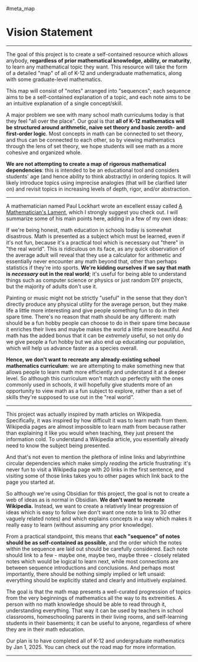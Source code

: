 #meta_map 

# Vision Statement

---

The goal of this project is to create a self-contained resource which allows anybody, **regardless of prior mathematical knowledge, ability, or maturity**, to learn any mathematical topic they want. This resource will take the form of a detailed "map" of all of K-12 and undergraduate mathematics, along with some graduate-level mathematics.

This map will consist of "notes" arranged into "sequences"; each sequence aims to be a self-contained explanation of a topic, and each note aims to be an intuitive explanation of a single concept/skill.

A major problem we see with many school math curriculums today is that they feel "all over the place". Our goal is that **all of K-12 mathematics will be structured around arithmetic, naive set theory and basic zeroth- and first-order logic**. Most concepts in math can be connected to set theory, and thus can be connected to each other, so by viewing mathematics through the lens of set theory, we hope students will see math as a more cohesive and organized whole.

**We are not attempting to create a map of rigorous mathematical dependencies**: this is intended to be an educational tool and considers students' age (and hence ability to think abstractly) in ordering topics. It will likely introduce topics using imprecise analogies (that will be clarified later on) and revisit topics in increasing levels of depth, rigor, and/or abstraction.

---

A mathematician named Paul Lockhart wrote an excellent essay called [A Mathematician's Lament](https://www.maa.org/sites/default/files/pdf/devlin/LockhartsLament.pdf), which I strongly suggest you check out. I will summarize some of his main points here, adding in a few of my own ideas:

If we're being honest, math education in schools today is somewhat disastrous. Math is presented as a subject which must be learned, even if it's not fun, because it's a practical tool which is necessary out "there" in "the real world". This is ridiculous on its face, as any quick observation of the average adult will reveal that they use a calculator for arithmetic and essentially never encounter any math beyond that, other than perhaps statistics if they're into sports. **We're kidding ourselves if we say that math is *necessary* out in the real world**; it's useful for being able to understand things such as computer science or physics or just random DIY projects, but the majority of adults don't use it.

Painting or music might not be strictly "useful" in the sense that they don't directly produce any physical utility for the average person, but they make life a little more interesting and give people something fun to do in their spare time. There's no reason that math should be any different: math should be a fun hobby people can choose to do in their spare time because it enriches their lives and maybe makes the world a little more beautiful. And math has the added bonus that it can be *extremely* useful, so not only do we give people a fun hobby but we also end up educating our population, which will help us advance faster as a species overall.

**Hence, we don't want to recreate any already-existing school mathematics curriculum**: we are attempting to make something new that allows people to learn math more efficiently and understand it at a deeper level. So although this curriculum won't match up perfectly with the ones commonly used in schools, it will hopefully give students more of an opportunity to view math as a fun subject to explore, rather than a set of skills they're supposed to use out in the "real world".

---

This project was actually inspired by math articles on Wikipedia. Specifically, it was inspired by how difficult it was to learn math from them. Wikipedia pages are almost impossible to learn math from because rather than explaining it like you would when teaching, they just present the information cold. To understand a Wikipedia article, you essentially already need to know the subject being presented.

And that's not even to mention the plethora of inline links and labyrinthine circular dependencies which make simply *reading* the article frustrating: it's never fun to visit a Wikipedia page with 20 links in the first sentence, and visiting some of those links takes you to other pages which link back to the page you started at.

So although we're using Obsidian for this project, the goal is not to create a web of ideas as is normal in Obsidian. **We don't want to recreate Wikipedia.** Instead, we want to create a relatively linear progression of ideas which is easy to follow (we don't want one note to link to 30 other vaguely related notes) and which explains concepts in a way which makes it really easy to learn (without assuming any prior knowledge).

From a practical standpoint, this means that **each "sequence" of notes should be as self-contained as possible**, and the order which the notes within the sequence are laid out should be carefully considered. Each note should link to a few - maybe one, maybe two, maybe three - closely related notes which would be logical to learn next, while most connections are between sequence introductions and conclusions. And perhaps most importantly, there should be nothing simply implied or left unsaid: everything should be explicitly stated and clearly and intuitively explained.

The goal is that the math map presents a well-curated progression of topics from the very beginnings of mathematics all the way to its extremities. A person with no math knowledge should be able to read through it, understanding everything. That way it can be used by teachers in school classrooms, homeschooling parents in their living rooms, and self-learning students in their basements; it can be useful to anyone, regardless of where they are in their math education.

Our plan is to have completed all of K-12 and undergraduate mathematics by Jan 1, 2025. You can check out the road map for more information.

---
